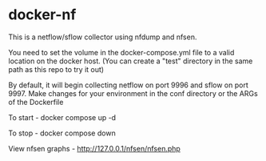 # docker-nf

This is a netflow/sflow collector using nfdump and nfsen. 

You need to set the volume in the docker-compose.yml file to a valid location on the docker host.  (You can create a "test" directory in the same path as this repo to try it out)

By default, it will begin collecting netflow on port 9996 and sflow on port 9997.  Make changes for your environment in the conf directory or the ARGs of the Dockerfile  

To start -
docker compose up -d

To stop - 
docker compose down

View nfsen graphs - 
http://127.0.0.1/nfsen/nfsen.php


